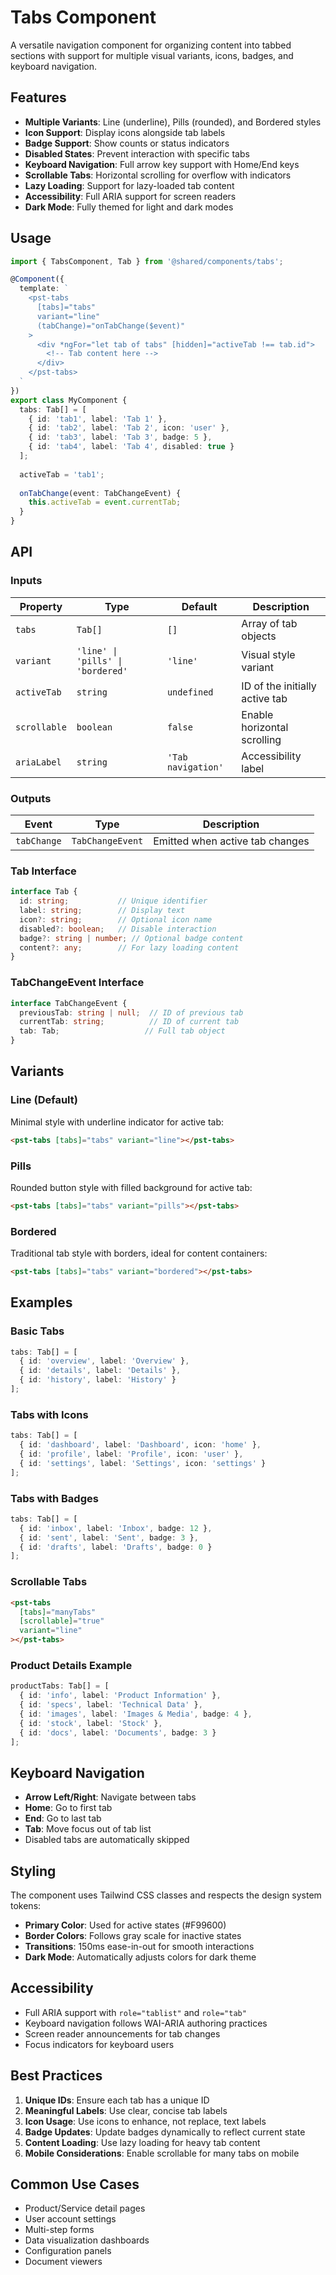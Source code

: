 # Tabs Component

A versatile navigation component for organizing content into tabbed sections with support for multiple visual variants, icons, badges, and keyboard navigation.

## Features

- **Multiple Variants**: Line (underline), Pills (rounded), and Bordered styles
- **Icon Support**: Display icons alongside tab labels
- **Badge Support**: Show counts or status indicators
- **Disabled States**: Prevent interaction with specific tabs
- **Keyboard Navigation**: Full arrow key support with Home/End keys
- **Scrollable Tabs**: Horizontal scrolling for overflow with indicators
- **Lazy Loading**: Support for lazy-loaded tab content
- **Accessibility**: Full ARIA support for screen readers
- **Dark Mode**: Fully themed for light and dark modes

## Usage

```typescript
import { TabsComponent, Tab } from '@shared/components/tabs';

@Component({
  template: `
    <pst-tabs 
      [tabs]="tabs" 
      variant="line"
      (tabChange)="onTabChange($event)"
    >
      <div *ngFor="let tab of tabs" [hidden]="activeTab !== tab.id">
        <!-- Tab content here -->
      </div>
    </pst-tabs>
  `
})
export class MyComponent {
  tabs: Tab[] = [
    { id: 'tab1', label: 'Tab 1' },
    { id: 'tab2', label: 'Tab 2', icon: 'user' },
    { id: 'tab3', label: 'Tab 3', badge: 5 },
    { id: 'tab4', label: 'Tab 4', disabled: true }
  ];
  
  activeTab = 'tab1';
  
  onTabChange(event: TabChangeEvent) {
    this.activeTab = event.currentTab;
  }
}
```

## API

### Inputs

| Property | Type | Default | Description |
|----------|------|---------|-------------|
| `tabs` | `Tab[]` | `[]` | Array of tab objects |
| `variant` | `'line' \| 'pills' \| 'bordered'` | `'line'` | Visual style variant |
| `activeTab` | `string` | `undefined` | ID of the initially active tab |
| `scrollable` | `boolean` | `false` | Enable horizontal scrolling |
| `ariaLabel` | `string` | `'Tab navigation'` | Accessibility label |

### Outputs

| Event | Type | Description |
|-------|------|-------------|
| `tabChange` | `TabChangeEvent` | Emitted when active tab changes |

### Tab Interface

```typescript
interface Tab {
  id: string;           // Unique identifier
  label: string;        // Display text
  icon?: string;        // Optional icon name
  disabled?: boolean;   // Disable interaction
  badge?: string | number; // Optional badge content
  content?: any;        // For lazy loading content
}
```

### TabChangeEvent Interface

```typescript
interface TabChangeEvent {
  previousTab: string | null;  // ID of previous tab
  currentTab: string;          // ID of current tab
  tab: Tab;                   // Full tab object
}
```

## Variants

### Line (Default)
Minimal style with underline indicator for active tab:
```html
<pst-tabs [tabs]="tabs" variant="line"></pst-tabs>
```

### Pills
Rounded button style with filled background for active tab:
```html
<pst-tabs [tabs]="tabs" variant="pills"></pst-tabs>
```

### Bordered
Traditional tab style with borders, ideal for content containers:
```html
<pst-tabs [tabs]="tabs" variant="bordered"></pst-tabs>
```

## Examples

### Basic Tabs
```typescript
tabs: Tab[] = [
  { id: 'overview', label: 'Overview' },
  { id: 'details', label: 'Details' },
  { id: 'history', label: 'History' }
];
```

### Tabs with Icons
```typescript
tabs: Tab[] = [
  { id: 'dashboard', label: 'Dashboard', icon: 'home' },
  { id: 'profile', label: 'Profile', icon: 'user' },
  { id: 'settings', label: 'Settings', icon: 'settings' }
];
```

### Tabs with Badges
```typescript
tabs: Tab[] = [
  { id: 'inbox', label: 'Inbox', badge: 12 },
  { id: 'sent', label: 'Sent', badge: 3 },
  { id: 'drafts', label: 'Drafts', badge: 0 }
];
```

### Scrollable Tabs
```html
<pst-tabs 
  [tabs]="manyTabs" 
  [scrollable]="true"
  variant="line"
></pst-tabs>
```

### Product Details Example
```typescript
productTabs: Tab[] = [
  { id: 'info', label: 'Product Information' },
  { id: 'specs', label: 'Technical Data' },
  { id: 'images', label: 'Images & Media', badge: 4 },
  { id: 'stock', label: 'Stock' },
  { id: 'docs', label: 'Documents', badge: 3 }
];
```

## Keyboard Navigation

- **Arrow Left/Right**: Navigate between tabs
- **Home**: Go to first tab
- **End**: Go to last tab
- **Tab**: Move focus out of tab list
- Disabled tabs are automatically skipped

## Styling

The component uses Tailwind CSS classes and respects the design system tokens:

- **Primary Color**: Used for active states (#F99600)
- **Border Colors**: Follows gray scale for inactive states
- **Transitions**: 150ms ease-in-out for smooth interactions
- **Dark Mode**: Automatically adjusts colors for dark theme

## Accessibility

- Full ARIA support with `role="tablist"` and `role="tab"`
- Keyboard navigation follows WAI-ARIA authoring practices
- Screen reader announcements for tab changes
- Focus indicators for keyboard users

## Best Practices

1. **Unique IDs**: Ensure each tab has a unique ID
2. **Meaningful Labels**: Use clear, concise tab labels
3. **Icon Usage**: Use icons to enhance, not replace, text labels
4. **Badge Updates**: Update badges dynamically to reflect current state
5. **Content Loading**: Use lazy loading for heavy tab content
6. **Mobile Considerations**: Enable scrollable for many tabs on mobile

## Common Use Cases

- Product/Service detail pages
- User account settings
- Multi-step forms
- Data visualization dashboards
- Configuration panels
- Document viewers